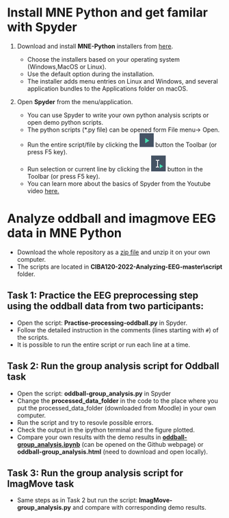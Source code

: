 # Install MNE Python and get familar with Spyder

1. Download and install **MNE-Python** installers from [here](https://mne.tools/stable/install/installers.html#installers).

    - Choose the installers based on your operating system (Windows,MacOS or Linux).
    - Use the default option during the installation.
    - The installer adds menu entries on Linux and Windows, and several application bundles to the Applications folder on macOS.

2. Open **Spyder** from the menu/application. 

    - You can use Spyder to write your own python analysis scripts or open demo python scripts.
    - The python scripts (*.py file) can be opened form File menu-> Open.
    - Run the entire script/file by clicking the ![](button1.png) button the Toolbar (or press F5 key).
    - Run selection or current line by clicking the  ![](button2.png)  button in the Toolbar (or press F5 key).
    - You can learn more about the basics of Spyder from the Youtube video [here.](https://www.youtube.com/watch?v=WV9bm4ey7Cg&list=PLPonohdiDqg9epClEcXoAPUiK0pN5eRoc&index=2)

# Analyze oddball and imagmove EEG data in MNE Python
* Download the whole repository as a [zip file](https://github.com/weiyongxu/CIBA120-2022-Analyzing-EEG/archive/refs/heads/master.zip) and unzip it on your own computer.
* The scripts are located in **CIBA120-2022-Analyzing-EEG-master\script** folder.

## Task 1: Practice the EEG preprocessing step using the oddball data from two participants:
* Open the script: **Practise-processing-oddball.py** in Spyder.
* Follow the detailed instruction in the comments (lines starting with `#`) of the scripts.
* It is possible to run the entire script or run each line at a time.

## Task 2: Run the group analysis script for Oddball task
* Open the script: **oddball-group_analysis.py** in Spyder 
* Change the **processed_data_folder**  in the code to the place where you put the processed_data_folder (downloaded from Moodle) in your own computer.
* Run the script and try to resovle possible errors.
* Check the output in the ipython terminal and the figure plotted.
* Compare your own results with the demo results in  **[oddball-group_analysis.ipynb](https://github.com/weiyongxu/CIBA120-2022-Analyzing-EEG/blob/master/script/oddball-group-analysis.ipynb)** (can be opened on the Github webpage) or **oddball-group_analysis.html** (need to download and open locally).
## Task 3: Run the group analysis script for ImagMove task
* Same steps as in Task 2 but run the script: **ImagMove-group_analysis.py** and compare with corresponding demo results.
